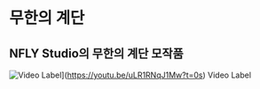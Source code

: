# 무한의 계단
NFLY Studio의 무한의 계단 모작품
---
![Video Label](http://img.youtube.com/vi/uLR1RNqJ1Mw/0.jpg)](https://youtu.be/uLR1RNqJ1Mw?t=0s) Video Label
